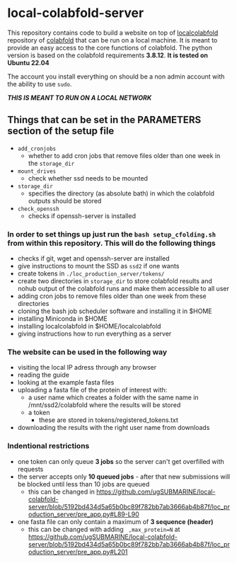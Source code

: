 # local-colabfold-server

This repository contains code to build a website on top of [localcolabfold](https://github.com/YoshitakaMo/localcolabfold) repository of [colabfold](https://github.com/sokrypton/ColabFold) that can be run on a local machine.
It is meant to provide an easy access to the core functions of colabfold.
The python version is based on the colabfold requirements **3.8.12**.
**It is tested on Ubuntu 22.04**

The account you install everything on should be a non admin account with the ability to use `sudo`.

***THIS IS MEANT TO RUN ON A LOCAL NETWORK***


## Things that can be set in the PARAMETERS section of the setup file
*   `add_cronjobs`
    *   whether to add cron jobs that remove files older than one week in the `storage_dir`
*   `mount_drives`
    *   check whether ssd needs to be mounted
*   `storage_dir`
    * specifies the directory (as absolute bath) in which the colabfold outputs should be stored
*   `check_openssh`
    * checks if openssh-server is installed


### In order to set things up just run the `bash setup_cfolding.sh` from within this repository. This will do the following things
*   checks if git, wget and openssh-server are installed
*   give instructions to mount the SSD as `ssd2` if one wants
*   create tokens in `./loc_production_server/tokens/`
*   create two directories in `storage_dir` to store colabfold results and nohub output of the colabfold runs and make them accessible to all user
*   adding cron jobs to remove files older than one week from these directories
*   cloning the bash job scheduler software and installing it in $HOME
*   installing Miniconda in $HOME
*   installing localcolabfold in $HOME/localcolabfold
*   giving instructions how to run everything as a server


### The website can be used in the following way
*   visiting the local IP adress through any browser
*   reading the guide
*   looking at the example fasta files
*   uploading a fasta file of the protein of interest with:
    *   a user name which creates a folder with the same name in /mnt/ssd2/colabfold where the results will be stored
    *   a token
        +   these are stored in tokens/registered_tokens.txt
*   downloading the results with the right user name from downloads
### Indentional restrictions
  +   one token can only queue **3 jobs** so the server can't get overfilled with requests
  +   the server accepts only **10 queued jobs** - after that new submissions will be blocked until less than 10 jobs are queued
      +   this can be changed in https://github.com/ugSUBMARINE/local-colabfold-server/blob/5192bd434d5a65b0bc89f782bb7ab3666ab4b87f/loc_production_server/pre_app.py#L89-L90  
  +   one fasta file can only contain a maximum of **3 sequence (header)**
      +   this can be changed with adding ` ,max_protein=N` at https://github.com/ugSUBMARINE/local-colabfold-server/blob/5192bd434d5a65b0bc89f782bb7ab3666ab4b87f/loc_production_server/pre_app.py#L201
